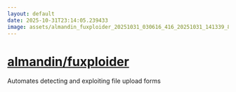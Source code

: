 ```yaml
---
layout: default
date: 2025-10-31T23:14:05.239433
image: assets/almandin_fuxploider_20251031_030616_416_20251031_141339_82a9d9--20251031T151355683--cropped.png
---
```


# [almandin/fuxploider](https://github.com/almandin/fuxploider/)

Automates detecting and exploiting file upload forms
